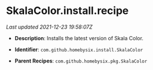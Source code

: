 # SkalaColor.install.recipe

_Last updated 2021-12-23 19:58:07Z_

- **Description**: Installs the latest version of Skala Color.

- **Identifier**: `com.github.homebysix.install.SkalaColor`

- **Parent Recipes**: `com.github.homebysix.pkg.SkalaColor`